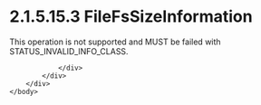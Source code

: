 <html dir="LTR" xmlns:mshelp="http://msdn.microsoft.com/mshelp" xmlns:ddue="http://ddue.schemas.microsoft.com/authoring/2003/5" xmlns:xlink="http://www.w3.org/1999/xlink" xmlns:tool="http://www.microsoft.com/tooltip">
    <head>
        <meta http-equiv="Content-Type" content="text/html; CHARSET=utf-8"></meta>
        <meta name="save" content="history"></meta>
        <title>2.1.5.15.3 FileFsSizeInformation</title>
        <xml>
            <mshelp:toctitle title="2.1.5.15.3 FileFsSizeInformation"></mshelp:toctitle>
            <mshelp:rltitle title="[MS-FSA]: FileFsSizeInformation"></mshelp:rltitle>
            <mshelp:keyword index="A" term="5e88af9f-98f1-4eee-939d-86b0b0b57337"></mshelp:keyword>
            <mshelp:attr name="DCSext.ContentType" value="open specification"></mshelp:attr>
            <mshelp:attr name="AssetID" value="5e88af9f-98f1-4eee-939d-86b0b0b57337"></mshelp:attr>
            <mshelp:attr name="TopicType" value="kbRef"></mshelp:attr>
            <mshelp:attr name="DCSext.Title" value="[MS-FSA]: FileFsSizeInformation" />
        </xml>
    </head>
    <body>
        <div id="header">
            <h1 class="heading">2.1.5.15.3 FileFsSizeInformation</h1>
        </div>
        <div id="mainSection">
            <div id="mainBody">
                <div id="allHistory" class="saveHistory"></div>
                <div id="sectionSection0" class="section" name="collapseableSection">
                    

<p>This operation is not supported and MUST be failed with
STATUS_INVALID_INFO_CLASS.</p>


                </div>
            </div>
        </div>
    </body>
</html>